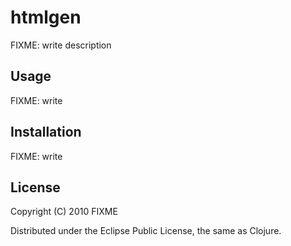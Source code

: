# htmlgen

FIXME: write description

## Usage

FIXME: write

## Installation

FIXME: write

## License

Copyright (C) 2010 FIXME

Distributed under the Eclipse Public License, the same as Clojure.
